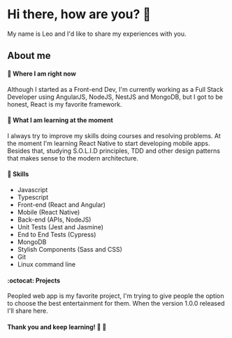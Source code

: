 # Hi there, how are you? 👋

My name is Leo and I'd like to share my experiences with you.

## About me

#### :satellite: Where I am right now

Although I started as a Front-end Dev, I'm currently working as a Full Stack Developer using AngularJS, NodeJS, NestJS and MongoDB,
but I got to be honest, React is my favorite framework.

#### 🌱 What I am learning at the moment

I always try to improve my skills doing courses and resolving problems. At the moment I'm learning React Native to start
developing mobile apps. Besides that, studying S.O.L.I.D principles, TDD and other design patterns that makes sense
to the modern architecture.

#### :dart: Skills

* Javascript
* Typescript
* Front-end (React and Angular)
* Mobile (React Native)
* Back-end (APIs, NodeJS)
* Unit Tests (Jest and Jasmine)
* End to End Tests (Cypress)
* MongoDB
* Stylish Components (Sass and CSS)
* Git
* Linux command line

#### :octocat: Projects

Peopled web app is my favorite project, I'm trying to give people the option to choose the best entertainment for them.
When the version 1.0.0 released I'll share here.

#### Thank you and keep learning! :beers: :rocket:

